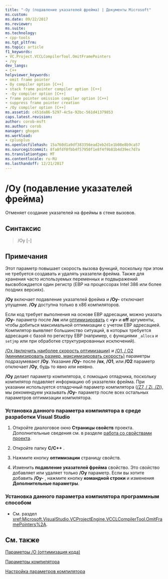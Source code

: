```yaml
---
title: "-Oy (подавление указателей фрейма) | Документы Microsoft"
ms.custom: 
ms.date: 09/22/2017
ms.reviewer: 
ms.suite: 
ms.technology:
- cpp-tools
ms.tgt_pltfrm: 
ms.topic: article
f1_keywords:
- VC.Project.VCCLCompilerTool.OmitFramePointers
- /oy
dev_langs:
- C++
helpviewer_keywords:
- omit frame pointer
- Oy compiler option [C++]
- stack frame pointer compiler option [C++]
- -Oy compiler option [C++]
- frame pointer omission compiler option [C++]
- suppress frame pointer creation
- /Oy compiler option [C++]
ms.assetid: c451da86-5297-4c5a-92bc-561d41379853
caps.latest.revision: 
author: corob-msft
ms.author: corob
manager: ghogen
ms.workload:
- cplusplus
ms.openlocfilehash: 15a760d1a9df383356ead2eb2d1e1b08e8b9ca57
ms.sourcegitcommit: 8fa8fdf0fbb4f57950f1e8f4f9b81b4d39ec7d7a
ms.translationtype: MT
ms.contentlocale: ru-RU
ms.lasthandoff: 12/21/2017
---
```

# <a name="oy-frame-pointer-omission"></a>/Oy (подавление указателей фрейма)

Отменяет создание указателей на фреймы в стеке вызовов.

## <a name="syntax"></a>Синтаксис

> /Oy [-]

## <a name="remarks"></a>Примечания

Этот параметр повышает скорость вызова функций, поскольку при этом не требуется создавать и удалять указатели фрейма. Также для хранения часто используемых переменных и подвыражений высвобождается один регистр (EBP на процессорах Intel 386 или более поздних версиях).

**/Oy** включает подавление указателей фрейма и **/Oy-** отключает упущение. **/Oy** доступна только в x86 компиляторов.

Если код требует выполнения на основе EBP адресации, можно указать **/Oy-** параметр после **/ox** или [оптимизировать](../../preprocessor/optimize.md) с «**y**» и **off** аргументы, чтобы добиться максимальной оптимизации с учетом EBP адресацией. Компилятор выявляет большинство ситуаций, в которых требуется адресация с базой по регистру EBP (например, с функциями `_alloca` и `setjmp` или при обработке структурированных исключений).

[/Ox (включить наиболее скорость оптимизации)](../../build/reference/ox-full-optimization.md) и [/O1, / O2 (минимизировать размер, максимизировать скорость)](../../build/reference/o1-o2-minimize-size-maximize-speed.md) параметры подразумевают **/Oy**. Указание **/Oy-** после **/ox**, **/O1**, или **/O2** параметр отключает **/Oy**, будь то явно или неявно.

**/Oy** делает параметр компилятора, с помощью отладчика, поскольку компилятор подавляет информацию об указателях фрейма. При указании используется отладочный параметр компилятора ([/Z7, / Zi, /ZI](../../build/reference/z7-zi-zi-debug-information-format.md)), мы рекомендуем указывать **/Oy-** параметр после всех остальных параметров оптимизации компилятора.

### <a name="to-set-this-compiler-option-in-the-visual-studio-development-environment"></a>Установка данного параметра компилятора в среде разработки Visual Studio

1. Откройте диалоговое окно **Страницы свойств** проекта. Дополнительные сведения см. в разделе [работа со свойствами проекта](../../ide/working-with-project-properties.md).

1. Откройте папку **C/C++** .

1. Нажмите кнопку **оптимизации** страницу свойств.

1. Изменить **подавление указателей фрейма** свойство. Это свойство добавляет или удаляет только **/Oy** параметр. Если вы хотите добавить **/Oy-** , нажмите кнопку **командной строки** и изменения **Дополнительные параметры**.

### <a name="to-set-this-compiler-option-programmatically"></a>Установка данного параметра компилятора программным способом

- См. раздел <xref:Microsoft.VisualStudio.VCProjectEngine.VCCLCompilerTool.OmitFramePointers%2A>.

## <a name="see-also"></a>См. также

[Параметры /O (оптимизация кода)](../../build/reference/o-options-optimize-code.md)

[Параметры компилятора](../../build/reference/compiler-options.md)

[Настройка параметров компилятора](../../build/reference/setting-compiler-options.md)